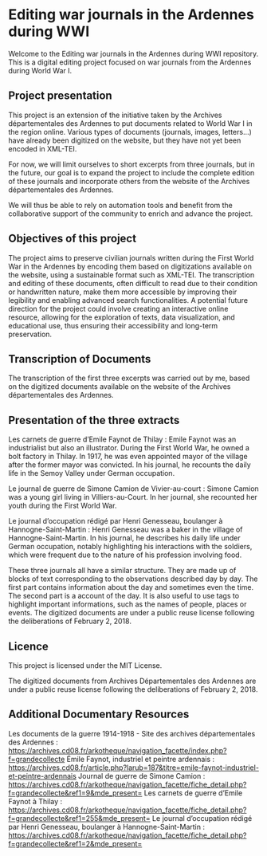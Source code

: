 # Editing war journals in the Ardennes during WWI
Welcome to the Editing war journals in the Ardennes during WWI repository. This is a digital editing project focused on war journals from the Ardennes during World War I.

## Project presentation

This project is an extension of the initiative taken by the Archives départementales des Ardennes to put documents related to World War I in the region online. Various types of documents (journals, images, letters...) have already been digitized on the website, but they have not yet been encoded in XML-TEI.

For now, we will limit ourselves to short excerpts from three journals, but in the future, our goal is to expand the project to include the complete edition of these journals and incorporate others from the website of the Archives départementales des Ardennes.

We will thus be able to rely on automation tools and benefit from the collaborative support of the community to enrich and advance the project.

## Objectives of this project

The project aims to preserve civilian journals written during the First World War in the Ardennes by encoding them based on digitizations available on the website, using a sustainable format such as XML-TEI.
The transcription and editing of these documents, often difficult to read due to their condition or handwritten nature, make them more accessible by improving their legibility and enabling advanced search functionalities.
A potential future direction for the project could involve creating an interactive online resource, allowing for the exploration of texts, data visualization, and educational use, thus ensuring their accessibility and long-term preservation.

## Transcription of Documents

The transcription of the first three excerpts was carried out by me, based on the digitized documents available on the website of the Archives départementales des Ardennes.

## Presentation of the three extracts

Les carnets de guerre d’Emile Faynot de Thilay : Emile Faynot was an industrialist but also an illustrator. During the First World War, he owned a bolt factory in Thilay. In 1917, he was even appointed mayor of the village after the former mayor was convicted. In his journal, he recounts the daily life in the Semoy Valley under German occupation.

Le journal de guerre de Simone Camion de Vivier-au-court : Simone Camion was a young girl living in Villiers-au-Court. In her journal, she recounted her youth during the First World War.

Le journal d’occupation rédigé par Henri Genesseau, boulanger à Hannogne-Saint-Martin : Henri Genesseau was a baker in the village of Hannogne-Saint-Martin. In his journal, he describes his daily life under German occupation, notably highlighting his interactions with the soldiers, which were frequent due to the nature of his profession involving food.

These three journals all have a similar structure. They are made up of blocks of text corresponding to the observations described day by day. The first part contains information about the day and sometimes even the time. The second part is a account of the day. It is also useful to use tags to highlight important informations, such as the names of people, places or events. The digitized documents are under a public reuse license following the deliberations of February 2, 2018.

## Licence

This project is licensed under the MIT License.

The digitized documents from Archives Départementales des Ardennes are under a public reuse license following the deliberations of February 2, 2018.

## Additional Documentary Resources

Les documents de la guerre 1914-1918 - Site des archives départementales des Ardennes : https://archives.cd08.fr/arkotheque/navigation_facette/index.php?f=grandecollecte
Émile Faynot, industriel et peintre ardennais : https://archives.cd08.fr/article.php?larub=187&titre=emile-faynot-industriel-et-peintre-ardennais
Journal de guerre de Simone Camion : https://archives.cd08.fr/arkotheque/navigation_facette/fiche_detail.php?f=grandecollecte&ref1=9&mde_present=
Les carnets de guerre d’Emile Faynot à Thilay : https://archives.cd08.fr/arkotheque/navigation_facette/fiche_detail.php?f=grandecollecte&ref1=255&mde_present=
Le journal d’occupation rédigé par Henri Genesseau, boulanger à Hannogne-Saint-Martin : https://archives.cd08.fr/arkotheque/navigation_facette/fiche_detail.php?f=grandecollecte&ref1=2&mde_present=
